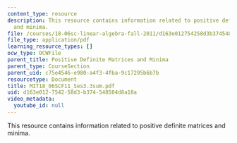 ```yaml
---
content_type: resource
description: This resource contains information related to positive definite matrices
  and minima.
file: /courses/18-06sc-linear-algebra-fall-2011/d163e012754258d3b374548504d8a18a_MIT18_06SCF11_Ses3.3sum.pdf
file_type: application/pdf
learning_resource_types: []
ocw_type: OCWFile
parent_title: Positive Definite Matrices and Minima
parent_type: CourseSection
parent_uid: c75e4546-e980-a4f3-4fba-9c17295b6b7b
resourcetype: Document
title: MIT18_06SCF11_Ses3.3sum.pdf
uid: d163e012-7542-58d3-b374-548504d8a18a
video_metadata:
  youtube_id: null
---
```

This resource contains information related to positive definite matrices and minima.